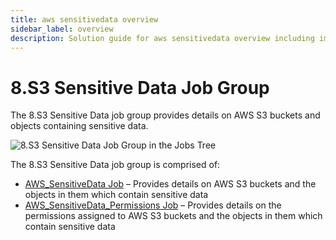 ```yaml
---
title: aws sensitivedata overview
sidebar_label: overview
description: Solution guide for aws sensitivedata overview including implementation steps, configuration, and best practices.
---
```


# 8.S3 Sensitive Data Job Group

The 8.S3 Sensitive Data job group provides details on AWS S3 buckets and objects containing
sensitive data.

![8.S3 Sensitive Data Job Group in the Jobs Tree](/img/product_docs/accessanalyzer/admin/hostmanagement/jobstree.webp)

The 8.S3 Sensitive Data job group is comprised of:

- [AWS_SensitiveData Job](/docs/accessanalyzer/12.0/solutions/aws/sensitivedata/aws-sensitivedata.md) – Provides details on AWS S3 buckets and the objects
  in them which contain sensitive data
- [AWS_SensitiveData_Permissions Job](/docs/accessanalyzer/12.0/solutions/aws/sensitivedata/aws-sensitivedata-permissions.md) – Provides details on the
  permissions assigned to AWS S3 buckets and the objects in them which contain sensitive data
